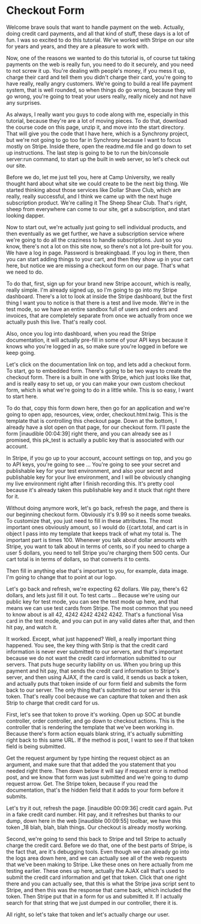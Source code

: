 # Checkout Form

Welcome brave souls that want to handle payment on the web. Actually, doing credit card payments, and all that kind of stuff, these days is a lot of fun. I was so excited to do this tutorial. We've worked with Stripe on our site for years and years, and they are a pleasure to work with.

Now, one of the reasons we wanted to do this tutorial is, of course tut taking payments on the web is really fun, you need to do it securely, and you need to not screw it up. You're dealing with people's money, if you mess it up, charge their card and tell them you didn't charge their card, you're going to have really, really angry customers. We're going to build a real life payment system, that is well rounded, so when things do go wrong, because they will go wrong, you're going to treat your users really, really nicely and not have any surprises.

As always, I really want you guys to code along with me, especially in this tutorial, because they're are a lot of moving pieces. To do that, download the course code on this page, unzip it, and move into the start directory. That will give you the code that I have here, which is a Synchrony project, but we're not going to go too far in Synchrony because I want to focus mostly on Stripe. Inside there, open the readme.md file and go down to set up instructions. The last step is going to be to run the bin/console server:run command, to start up the built in web server, so let's check out our site.

Before we do, let me just tell you, here at Camp University, we really thought hard about what site we could create to be the next big thing. We started thinking about those services like Dollar Shave Club, which are really, really successful, and I think we came up with the next huge subscription product. We're calling it The Sheep Shear Club. That's right, sheep from everywhere can come to our site, get a subscription, and start looking dapper.

Now to start out, we're actually just going to sell individual products, and then eventually as we get further, we have a subscription service where we're going to do all the craziness to handle subscriptions. Just so you know, there's not a lot on this site now, so there's not a lot pre-built for you. We have a log in page. Password is breakingbaad. If you log in there, then you can start adding things to your cart, and then they show up in your cart here, but notice we are missing a checkout form on our page. That's what we need to do.

To do that, first, sign up for your brand new Stripe account, which is really, really simple. I'm already signed up, so I'm going to go into my Stripe dashboard. There's a lot to look at inside the Stripe dashboard, but the first thing I want you to notice is that there is a test and live mode. We're in the test mode, so we have an entire sandbox full of users and orders and invoices, that are completely separate from once we actually from once we actually push this live. That's really cool.

Also, once you log into dashboard, when you read the Stripe documentation, it will actually pre-fill in some of your API keys because it knows who you're logged in as, so make sure you're logged in before we keep going.

Let's click on the documentation link on top, and lets add a checkout form. To start, go to embedded form. There's going to be two ways to create the checkout form. There is a built in one with Stripe, which just looks like that, and is really easy to set up, or you can make your own custom checkout form, which is what we're going to do in a little while. This is so easy, I want to start here.

To do that, copy this form down here, then go for an application and we're going to open app, resources, view, order, checkout.html.twig. This is the template that is controlling this checkout page. Down at the bottom, I already have a slot open on that page, for our checkout form. I'll paste the form [inaudible 00:04:39] right there, and you can already see as I promised, this pk_test is actually a public key that is associated with our account.

In Stripe, if you go up to your account, account settings on top, and you go to API keys, you're going to see ... You're going to see your secret and publishable key for your test environment, and also your secret and publishable key for your live environment, and I will be obviously changing my live environment right after I finish recording this. It's pretty cool because it's already taken this publishable key and it stuck that right there for it.

Without doing anymore work, let's go back, refresh the page, and there is our beginning checkout form. Obviously it's 9.99 so it needs some tweaks. To customize that, you just need to fill in these attributes. The most important ones obviously amount, so I would do {{cart.total, and cart is in object I pass into my template that keeps track of what my total is. The important part is times 100. Whenever you talk about dollar amounts with Stripe, you want to talk about in terms of cents, so if you need to charge a user 5 dollars, you need to tell Stripe you're charging them 500 cents. Our cart total is in terms of dollars, so that converts it to cents.

Then fill in anything else that's important to you, for example, data image. I'm going to change that to point at our logo.

Let's go back and refresh, we're expecting 62 dollars. We pay, there's 62 dollars, and lets just fill it out. To test carts ... Because we're using our public key for test mode, you can see the test mode up here, and that means we can use test cards from Stripe. The most common that you need to know about is all 42, 4242 4242 4242 4242. That's a functional Visa card in the test mode, and you can put in any valid dates after that, and then hit pay, and watch it.

It worked. Except, what just happened? Well, a really important thing happened. You see, the key thing with Strip is that the credit card information is never ever submitted to our servers, and that's important because we do not want the credit card information submitted to our servers. That puts huge security liability on us. When you bring up this payment and hit pay, that sends the credit card information to Stripe's server, and then using AJAX, if the card is valid, it sends us back a token, and actually puts that token inside of our form field and submits the form back to our server. The only thing that's submitted to our server is this token. That's really cool because we can capture that token and then ask Strip to charge that credit card for us.

First, let's see that token to prove it's working. Open up SOC at bundle controller, order controller, and go down to checkout actions. This is the controller that is rendering the template that we've been working in. Because there's form action equals blank string, it's actually submitting right back to this same URL. If the method is post, I want to see if that token field is being submitted.

Get the request argument by type hinting the request object as an argument, and make sure that that added the you statement that you needed right there. Then down below it will say if request error is method post, and we know that form was just submitted and we're going to dump request arrow. Get. The Stripe token, because if you read the documentation, that's the hidden field that it adds to your form before it submits.

Let's try it out, refresh the page. [inaudible 00:09:36] credit card again. Put in a fake credit card number. Hit pay, and it refreshes but thanks to our dump, down here in the web [inaudible 00:09:55] toolbar, we have this token _18 blah, blah, blah things. Our checkout is already mostly working.

Second, we're going to send this back to Stripe and tell Stripe to actually charge the credit card. Before we do that, one of the best parts of Stripe, is the fact that, are it's debugging tools. Even though we can already go into the logs area down here, and we can actually see all of the web requests that we've been making to Stripe. Like these ones on here actually from me testing earlier. These ones up here, actually the AJAX call that's used to submit the credit card information and get that token. Click that one right there and you can actually see, that this is what the Stripe java script sent to Stripe, and then this was the response that came back, which included the token. Then Stripe put that in a form for us and submitted it. If I actually search for that string that we just dumped in our controller, there it is.

All right, so let's take that token and let's actually charge our user.
